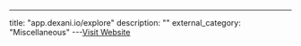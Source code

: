 ---
title: "app.dexani.io/explore"
description: ""
external_category: "Miscellaneous"
---[Visit Website](https://app.dexani.io/explore)

